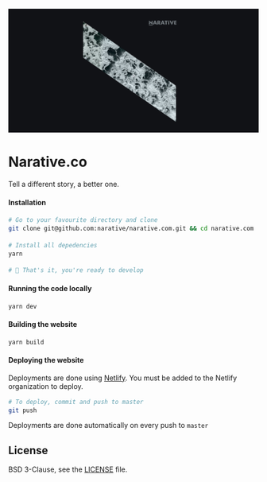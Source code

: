 ![Narative Logo Header](/project/images/readme/narative-repo-header.png)

# Narative.co

Tell a different story, a better one.

#### Installation

```sh
# Go to your favourite directory and clone
git clone git@github.com:narative/narative.com.git && cd narative.com

# Install all depedencies
yarn

# 🎉 That's it, you're ready to develop
```

#### Running the code locally

```sh
yarn dev
```

#### Building the website

```sh
yarn build
```

#### Deploying the website

Deployments are done using [Netlify](https://app.netlify.com/). You must be added to the Netlify organization to deploy.

```sh
# To deploy, commit and push to master
git push
```

Deployments are done automatically on every push to `master`

## License

BSD 3-Clause, see the [LICENSE](./LICENSE) file.
